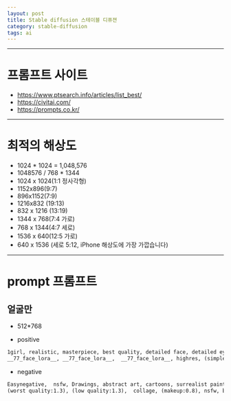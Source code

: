 ```yaml
---
layout: post
title: Stable diffusion 스테이블 디퓨젼
category: stable-diffusion
tags: ai
---
```


---

# 프롬프트 사이트
* https://www.ptsearch.info/articles/list_best/
* https://civitai.com/
* https://prompts.co.kr/

---

# 최적의 해상도
* 1024 * 1024 = 1,048,576
* 1048576 / 768 * 1344
* 1024 x 1024(1:1 정사각형)
* 1152x896(9:7)
* 896x1152(7:9)
* 1216x832 (19:13)
* 832 x 1216 (13:19)
* 1344 x 768(7:4 가로)
* 768 x 1344(4:7 세로)
* 1536 x 640(12:5 가로)
* 640 x 1536 (세로 5:12, iPhone 해상도에 가장 가깝습니다)

---

# prompt 프롬프트
## 얼굴만
* 512*768

* positive

```markdown
1girl, realistic, masterpiece, best quality, detailed face, detailed eyes, focus on face, light smile, happy,  realistic skin,  beauty face,  pretty, korean. portrait,  upper body,  cinematic light, 
__77_face_lora__, __77_face_lora__,  __77_face_lora__, highres, (simple background:1.2), 
```

* negative

```markdown
Easynegative,  nsfw, Drawings, abstract art, cartoons, surrealist painting, conceptual drawing, graphics, low resolution, (blurry:1.3), (strabismus:1.1), (western:1.2), (full body:1.2),
(worst quality:1.3), (low quality:1.3),  collage, (makeup:0.8), nsfw, bad proportions, floral print, loli, big eyes, (watermark:1.2), letter, (abs:1.2), (hand:1.7)
```
